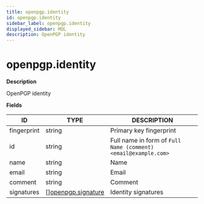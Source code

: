 ```yaml
---
title: openpgp.identity
id: openpgp.identity
sidebar_label: openpgp.identity
displayed_sidebar: MQL
description: OpenPGP identity
---
```


# openpgp.identity

**Description**

OpenPGP identity

**Fields**

| ID          | TYPE                                                | DESCRIPTION                                                    |
| ----------- | --------------------------------------------------- | -------------------------------------------------------------- |
| fingerprint | string                                              | Primary key fingerprint                                        |
| id          | string                                              | Full name in form of `Full Name (comment) <email@example.com>` |
| name        | string                                              | Name                                                           |
| email       | string                                              | Email                                                          |
| comment     | string                                              | Comment                                                        |
| signatures  | &#91;&#93;[openpgp.signature](openpgp.signature.md) | Identity signatures                                            |
